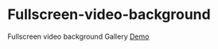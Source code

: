 # Fullscreen-video-background
Fullscreen video background Gallery [Demo](https://alfazzafashion.github.io/fullscreen-video-background/)
